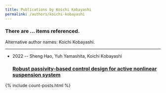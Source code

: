 ```yaml
---
title: Publications by Koichi Kobayashi
permalink: /authors/koichi-kobayashi
---
```


<h3 id="number-posts">There are ... items referenced.</h3>
<p id='info-authors'>Alternative author names: Koichi Kobayashi.</p>
<hr />
<ul class="post-list">
<li><span class='post-meta'>2022 -- Sheng Hao, Yuh Yamashita, Koichi Kobayashi</span><h3><a class='post-link' href="{{ site.baseurl }}/robust-passivity-based-control-design-for-active-nonlinear-suspension-system">Robust passivity‐based control design for active nonlinear suspension system</a></h3></li>

</ul>
{% include count-posts.html %}
